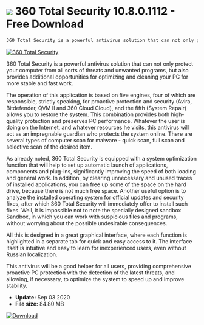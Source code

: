 # ![](https://cdn.softexe.net/static/icon/b/360-total-security-46.png) 360 Total Security 10.8.0.1112 - Free Download

```sh
360 Total Security is a powerful antivirus solution that can not only protect your computer from all sorts of threats and unwanted programs, but also provides additional opportunities for optimizing and cleaning your PC for more stable and fast work.
```
[![360 Total Security](https://gallery.dpcdn.pl/imgc/Tools/50645/g_-_420x350_1.5_-_x20141110214901_0.png)](https://softexe.net/win/security-privacy/antivirus/360-total-security:df.html)

360 Total Security is a powerful antivirus solution that can not only protect your computer from all sorts of threats and unwanted programs, but also provides additional opportunities for optimizing and cleaning your PC for more stable and fast work.

The operation of this application is based on five engines, four of which are responsible, strictly speaking, for proactive protection and security (Avira, Bitdefender, QVM II and 360 Cloud Cloud), and the fifth (System Repair) allows you to restore the system. This combination provides both high-quality protection and preserves PC performance. Whatever the user is doing on the Internet, and whatever resources he visits, this antivirus will act as an impregnable guardian who protects the system online. There are several types of computer scan for malware - quick scan, full scan and selective scan of the desired item.

As already noted, 360 Total Security is equipped with a system optimization function that will help to set up automatic launch of applications, components and plug-ins, significantly improving the speed of both loading and general work. In addition, by clearing unnecessary and unused traces of installed applications, you can free up some of the space on the hard drive, because there is not much free space. Another useful option is to analyze the installed operating system for official updates and security fixes, after which 360 Total Security will immediately offer to install such fixes. 
Well, it is impossible not to note the specially designed sandbox Sandbox, in which you can work with suspicious files and programs, without worrying about the possible undesirable consequences.

All this is designed in a great graphical interface, where each function is highlighted in a separate tab for quick and easy access to it. The interface itself is intuitive and easy to learn for inexperienced users, even without Russian localization.

This antivirus will be a good helper for all users, providing comprehensive proactive PC protection with the detection of the latest threats, and allowing, if necessary, to optimize the system to speed up and improve stability.


- **Update:** Sep 03 2020
- **File size:** 84.80 MB

[![Download](https://cdn.softexe.net/static/img/download.png)](https://softexe.net/win/security-privacy/antivirus/360-total-security:df.html)

